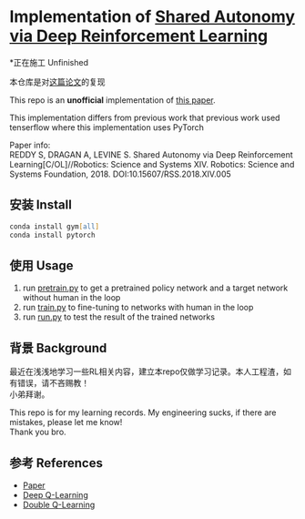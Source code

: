 # Implementation of [Shared Autonomy via Deep Reinforcement Learning](https://www.roboticsproceedings.org/rss14/p05.pdf)

*正在施工 Unfinished

本仓库是对[这篇论文](https://www.roboticsproceedings.org/rss14/p05.pdf)的复现
  
This repo is an **unofficial** implementation of [this paper](https://www.roboticsproceedings.org/rss14/p05.pdf).

This implementation differs from previous work that previous work used tenserflow where this implementation uses PyTorch

Paper info:  
REDDY S, DRAGAN A, LEVINE S. Shared Autonomy via Deep Reinforcement Learning[C/OL]//Robotics: Science and Systems XIV. Robotics: Science and Systems Foundation, 2018. DOI:10.15607/RSS.2018.XIV.005

## 安装 Install

```zsh
conda install gym[all]
conda install pytorch
```

## 使用 Usage

1. run [pretrain.py](./pretrain.py) to get a pretrained policy network and a target network without human in the loop
2. run [train.py](./train.py) to fine-tuning to networks with human in the loop
3. run [run.py](./run.py) to test the result of the trained networks

## 背景 Background

最近在浅浅地学习一些RL相关内容，建立本repo仅做学习记录。本人工程渣，如有错误，请不吝赐教！  
小弟拜谢。

This repo is for my learning records. My engineering sucks, if there are mistakes, please let me know!  
Thank you bro.

## 参考 References

- [Paper](https://www.roboticsproceedings.org/rss14/p05.pdf)  
- [Deep Q-Learning](https://pytorch.org/tutorials/intermediate/reinforcement_q_learning.html)  
- [Double Q-Learning](https://proceedings.neurips.cc/paper_files/paper/2010/file/091d584fced301b442654dd8c23b3fc9-Paper.pdf)
